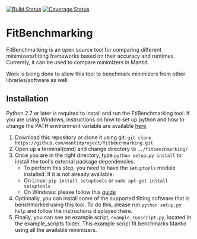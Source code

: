 [![Build Status](https://travis-ci.com/mantidproject/fitbenchmarking.svg?branch=master)](https://travis-ci.com/mantidproject/fitbenchmarking) [![Coverage Status](https://coveralls.io/repos/github/mantidproject/fitbenchmarking/badge.svg?branch=112_addTestCoverageTracking)](https://coveralls.io/github/mantidproject/fitbenchmarking?branch=112_addTestCoverageTracking)

# FitBenchmarking
FitBenchmarking is an open source tool for comparing different minimizers/fitting frameworks based on their accuracy and runtimes.
Currently, it can be used to compare minimizers in Mantid.

Work is being done to allow this tool to benchmark minimizers from other libraries/software as well.



## Installation
Python 2.7 or later is required to install and run the FtiBenchmarking tool. If you are using Windows, instructions on how to set up python and how to change the PATH environment variable are available [here](https://anthonydebarros.com/2018/06/21/setting-up-python-in-windows-10/).

1. Download this repository or clone it using git:
`git clone https://github.com/mantidproject/fitbenchmarking.git`
2. Open up a terminal(cmd) and change directory to `../fitbenchmarking/`
3. Once you are in the right directory, type `python setup.py install` to install the tool's external package dependencies.
    * To perform this step, you need to have the `setuptools` module installed. If it is not already available:
    * On Linux: `pip install setuptools` or `sudo apt-get install setuptools`
    * On Windows: please follow this [guide](https://packaging.python.org/tutorials/installing-packages/)
4. Optionally, you can install some of the supported fitting software that is benchmarked using this tool. To do this, please run `python setup.py help` and follow the instructions displayed there.
5. Finally, you can see an example script, `example_runScript.py`, located in the example_scripts folder. This example script fit benchmarks Mantid using all the available minimizers.
